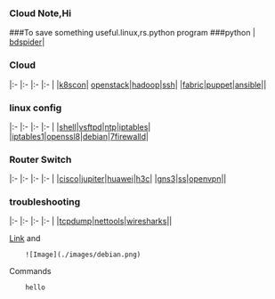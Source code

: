 
### Cloud Note,Hi

###To save something useful.linux,rs.python program 
###python
| [bdspider](bdspider.py)|

### Cloud 

|:-    |:-    |:-    |:-    |
|[k8scon](conjure-up.html)| [openstack](openstack.html)|[hadoop](hadoop.html)|[ssh](ssh.html)|
|[fabric](fabric.html)|[puppet](puppet.html)|[ansible](ansible.html)||

### linux config

|:-    |:-    |:-    |:-    |
|[shell](linux/shell.html)|[vsftpd](linux/yum.html)|[ntp](linux/ntp.html)|[iptables](linux/iptables.html)|
|[iptables1](linux/iptables1.html)|[openssl8](linux/opensslssh.html)|[debian](linux/debian1.html)|[7firewalld](linux/firewalld.html)|

### Router Switch

|:-    |:-    |:-    |:-    |
|[cisco](net/cisco1.html)|[jupiter](net/jupiter.html)|[huawei](net/huawei.html)|[h3c](net/h3c1.html)|
|[gns3](net/gns.html)|[ss](ss.html)|[openvpn](openvpn.html)||


### troubleshooting

|:-    |:-    |:-    |:-    |
|[tcpdump](linux/tcpdump.html)|[nettools](linux/nettools.html)|[wiresharks](linux/wiresharks.html)||


[Link](url) and 

```
    ![Image](./images/debian.png)
```

Commands

```
    hello

